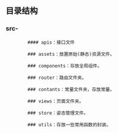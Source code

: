 ## 目录结构 
### src-
            #### apis：接口文件

            ### assets：放置原始(静态)资源文件。

            ### components：存放全局组件。

            ### router：路由文件夹。

            ### contants：常量文件夹，存放常量。

            ### views：页面文件夹。

            ### store：姿态管理文件。

            ### utils：存放一些常用函数的封装。